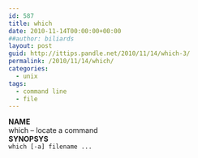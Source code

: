 ```yaml
---
id: 587
title: which
date: 2010-11-14T00:00:00+00:00
##author: biliards
layout: post
guid: http://ittips.pandle.net/2010/11/14/which-3/
permalink: /2010/11/14/which/
categories:
  - unix
tags:
  - command line
  - file
---
```

**NAME**  
which &#8211; locate a command  
**SYNOPSYS**  
`which [-a] filename ...`

